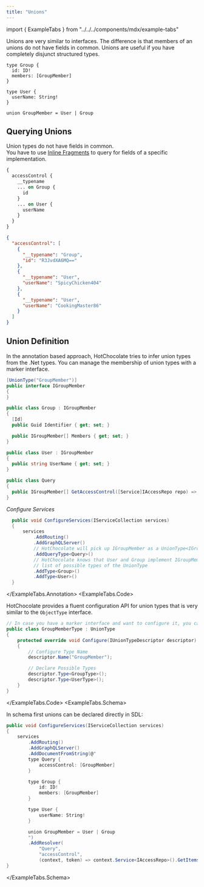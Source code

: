 ```yaml
---
title: "Unions"
---
```


import { ExampleTabs } from "../../../components/mdx/example-tabs"

Unions are very similar to interfaces. The difference is that members of an unions do not have fields in common.
Unions are useful if you have completely disjunct structured types.

```sdl
type Group {
  id: ID!
  members: [GroupMember]
}

type User {
  userName: String!
}

union GroupMember = User | Group
```

## Querying Unions

Union types do not have fields in common.  
You have to use [Inline Fragments](https://spec.graphql.org/June2018/#sec-Inline-Fragments) to query for fields of a specific implementation.

```graphql
{
  accessControl {
    __typename
    ... on Group {
      id
    }
    ... on User {
      userName
    }
  }
}
```

```json
{
  "accessControl": [
    {
      "__typename": "Group",
      "id": "R3JvdXA6MQ=="
    },
    {
      "__typename": "User",
      "userName": "SpicyChicken404"
    },
    {
      "__typename": "User",
      "userName": "CookingMaster86"
    }
  ]
}
```

## Union Definition

<ExampleTabs>
<ExampleTabs.Annotation>

In the annotation based approach, HotChocolate tries to infer union types from the .Net types.
You can manage the membership of union types with a marker interface.

```csharp
[UnionType("GroupMember")]
public interface IGroupMember
{
}

public class Group : IGroupMember
{
  [Id]
  public Guid Identifier { get; set; }

  public IGroupMember[] Members { get; set; }
}

public class User : IGroupMember
{
  public string UserName { get; set; }
}

public class Query
{
  public IGroupMember[] GetAccessControl([Service]IAccessRepo repo) => repo.GetItems();
}
```

_Configure Services_

```csharp
  public void ConfigureServices(IServiceCollection services)
  {
      services
          .AddRouting()
          .AddGraphQLServer()
          // HotChocolate will pick up IGroupMember as a UnionType<IGroupMember>
          .AddQueryType<Query>()
          // HotChocolate knows that User and Group implement IGroupMember and will add it to the
          // list of possible types of the UnionType
          .AddType<Group>()
          .AddType<User>()
  }
```

</ExampleTabs.Annotation>
<ExampleTabs.Code>

HotChocolate provides a fluent configuration API for union types that is very similar to the `ObjectType` interface.

```csharp
// In case you have a marker interface and want to configure it, you can also just user UnionType<IMarkerInterface>
public class GroupMemberType : UnionType
{
    protected override void Configure(IUnionTypeDescriptor descriptor)
    {
        // Configure Type Name
        descriptor.Name("GroupMember");

        // Declare Possible Types
        descriptor.Type<GroupType>();
        descriptor.Type<UserType>();
    }
}
```

</ExampleTabs.Code>
<ExampleTabs.Schema>

In schema first unions can be declared directly in SDL:

```csharp
public void ConfigureServices(IServiceCollection services)
{
    services
        .AddRouting()
        .AddGraphQLServer()
        .AddDocumentFromString(@"
        type Query {
            accessControl: [GroupMember]
        }

        type Group {
            id: ID!
            members: [GroupMember]
        }

        type User {
            userName: String!
        }

        union GroupMember = User | Group
        ")
        .AddResolver(
            "Query",
            "accessControl",
            (context, token) => context.Service<IAccessRepo>().GetItems());
}
```

</ExampleTabs.Schema>
</ExampleTabs>

